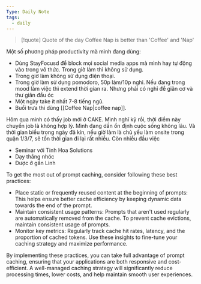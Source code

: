```yaml
---
Type: Daily Note
tags:
  - daily
---
```


> [!quote] Quote of the day
> Coffee Nap is better than 'Coffee' and 'Nap'

Một số phương pháp productivity mà mình đang dùng:
- Dùng StayFocusd để block mọi social media apps mà mình hay tự động vào trong vô thức. Trong giờ làm thì không sử dụng.
- Trong giờ làm không sử dụng điện thoại.
- Trong giờ làm sử dụng pomodoro, 50p làm/10p nghỉ. Nếu đang trong mood làm việc thì extend thời gian ra. Nhưng phải có nghỉ để giãn cơ và thư giãn đầu óc
- Một ngày take ít nhất 7-8 tiếng ngủ.
- Buổi trưa thì dùng [[Coffee Nap|coffee nap]].


Hôm qua mình có thấy job mới ở CAKE. Mình nghĩ kỹ rồi, thời điểm này chuyển job là không hợp lý. Mình đang dần ổn định cuộc sống không lâu. Và thời gian biểu trong ngày đã kín, nếu giờ làm là chủ yếu làm onsite trong quận 1/3/7, sẽ tốn thời gian đi lại rất nhiều. Còn nhiều đầu việc
- Seminar với Tinh Hoa Solutions
- Dạy thằng nhóc
- Được ở gần Linh


To get the most out of prompt caching, consider following these best practices:
- Place static or frequently reused content at the beginning of prompts: This helps ensure better cache efficiency by keeping dynamic data towards the end of the prompt.
- Maintain consistent usage patterns: Prompts that aren't used regularly are automatically removed from the cache. To prevent cache evictions, maintain consistent usage of prompts.
- Monitor key metrics: Regularly track cache hit rates, latency, and the proportion of cached tokens. Use these insights to fine-tune your caching strategy and maximize performance.

By implementing these practices, you can take full advantage of prompt caching, ensuring that your applications are both responsive and cost-efficient. A well-managed caching strategy will significantly reduce processing times, lower costs, and help maintain smooth user experiences.